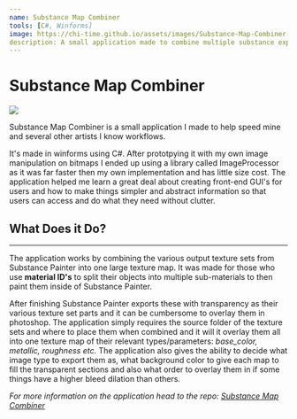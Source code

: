 ```yaml
---
name: Substance Map Combiner
tools: [C#, Winforms]
image: https://chi-time.github.io/assets/images/Substance-Map-Combiner-Project.jpg
description: A small application made to combine multiple substance exports into a single texture map.
---
```


Substance Map Combiner
=======================

![](https://chi-time.github.io/assets/images/Substance-Map-Combiner-Overview.gif)

Substance Map Combiner is a small application I made to help speed mine and several other artists I know workflows.

It's made in winforms using C#. After prototpying it with my own image manipulation on bitmaps I ended up using a library called ImageProcessor as it was far faster then my own implementation and has little size cost. The application helped me learn a great deal about creating front-end GUI's for users and how to make things simpler and abstract information so that users can access and do what they need without clutter.

## What Does it Do?
---
The application works by combining the various output texture sets from Substance Painter into one large texture map. It was made for those who use **material ID's** to split their objects into multiple sub-materials to then paint them inside of Substance Painter. 

After finishing Substance Painter exports these with transparency as their various texture set parts and it can be cumbersome to overlay them in photoshop. The application simply requires the source folder of the texture sets and where to place them when combined and it will it overlay them all into one texture map of their relevant types/parameters: _base_color, metallic, roughness etc._
The application also gives the ability to decide what image type to export them as, what background color to give each map to fill the transparent sections and also what order to overlay them in if some things have a higher bleed dilation than others.

_For more information on the application head to the repo: [Substance Map Combiner](https://github.com/Chi-Time/Substance_Map_Combiner/tree/dev)_
